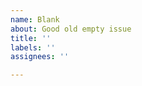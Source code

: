 ```yaml
---
name: Blank
about: Good old empty issue
title: ''
labels: ''
assignees: ''

---
```


<!-- I am a comment -->